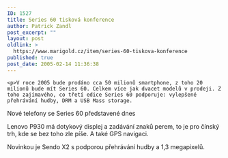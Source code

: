 ```yaml
---
ID: 1527
title: Series 60 tisková konference
author: Patrick Zandl
post_excerpt: ""
layout: post
oldlink: >
  https://www.marigold.cz/item/series-60-tiskova-konference
published: true
post_date: 2005-02-14 11:36:38
---
```

	<p>V roce 2005 bude prodáno cca 50 milionů smartphone, z toho 20 milionů bude mít Series 60. Celkem více jak dvacet modelů v prodeji. Z toho zajímavého, co třetí edice Series 60 podporuje: vylepšené přehrávání hudby, DRM a USB Mass storage. 
Nové telefony se Series 60 představené dnes</p>
	<p>Lenovo P930 má dotykový displej a zadávání znaků perem, to je pro čínský trh, kde se bez toho zle píše. A také GPS navigaci.</p>
	<p>Novinkou je Sendo X2 s podporou přehrávání hudby a 1,3 megapixelů.
</p>